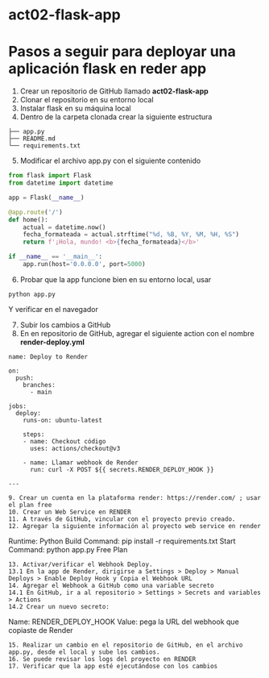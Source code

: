 # act02-flask-app

# Pasos a seguir para deployar una aplicación flask en reder app

1. Crear un repositorio de GitHub llamado **act02-flask-app**
2. Clonar el repositorio en su entorno local
3. Instalar flask en su máquina local
4. Dentro de la carpeta clonada crear la siguiente estructura
```
├── app.py
├── README.md
└── requirements.txt
```

5. Modificar el archivo app.py con el siguiente contenido
  ``` python
  from flask import Flask
  from datetime import datetime

  app = Flask(__name__)

  @app.route('/')
  def home():
      actual = datetime.now()
      fecha_formateada = actual.strftime("%d, %B, %Y, %M, %H, %S")
      return f'¡Hola, mundo! <b>{fecha_formateada}</b>'

  if __name__ == '__main__':
      app.run(host='0.0.0.0', port=5000)
  ```
6. Probar que la app funcione bien en su entorno local, usar
  ```
  python app.py
  ```
  Y verificar en el navegador

7. Subir los cambios a GitHub
8. En en repositorio de GitHub, agregar el siguiente action con el nombre **render-deploy.yml**
  ```
  name: Deploy to Render

  on:
    push:
      branches:
        - main

  jobs:
    deploy:
      runs-on: ubuntu-latest

      steps:
      - name: Checkout código
        uses: actions/checkout@v3

      - name: Llamar webhook de Render
        run: curl -X POST ${{ secrets.RENDER_DEPLOY_HOOK }}

---

9. Crear un cuenta en la plataforma render: https://render.com/ ; usar el plan free
10. Crear un Web Service en RENDER
11. A través de GitHub, vincular con el proyecto previo creado.
12. Agregar la siguiente información al proyecto web service en render
```
  Runtime: Python
  Build Command: pip install -r requirements.txt
  Start Command: python app.py
  Free Plan
```
13. Activar/verificar el Webhook Deploy.
13.1 En la app de Render, dirigirse a Settings > Deploy > Manual Deploys > Enable Deploy Hook y Copia el Webhook URL
14. Agregar el Webhook a GitHub como una variable secreto
14.1 En GitHub, ir a al repositorio > Settings > Secrets and variables > Actions
14.2 Crear un nuevo secreto:
```
Name: RENDER_DEPLOY_HOOK
Value: pega la URL del webhook que copiaste de Render
```
15. Realizar un cambio en el repositorio de GitHub, en el archivo app.py, desde el local y sube los cambios.
16. Se puede revisar los logs del proyecto en RENDER
17. Verificar que la app esté ejecutándose con los cambios
